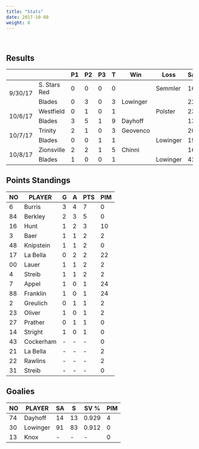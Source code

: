 ```yaml
---
title: "Stats"
date: 2017-10-08
weight: 8
---
```

<div class="sponsorcontainer">
  <a id="stats-a1" href="#"><img id="stats-s1" class="image sponsor"></a>
  <a id="stats-a2" href="#"><img id="stats-s2" class="image sponsor"></a>
</div>

Results
-------
<table>
  <thead>
    <tr>
      <th></th>
      <th></th>
      <th>P1</th>
      <th>P2</th>
      <th>P3</th>
      <th>T</th>
      <th>Win</th>
      <th>Loss</th>
      <th>Saves</th>
    <tr>
  </thead>

  <!--
      Use class "odd" or "even" on every other row. CSS nth-child
      doesn't work because of rowspan elements.
  -->
  <!-- South Stars Red vs. Blades, 9/30/17 -->
  <tr class="odd">
    <td rowspan="2">9/30/17</td>
    <td>S. Stars Red</td>
    <td>0</td>
    <td>0</td>
    <td>0</td>
    <td>0</td>
    <td></td>
    <td>Semmler</td>
    <td>16</td>
  </tr>
  <tr class="odd">
    <td>Blades</td>
    <td>0</td>
    <td>3</td>
    <td>0</td>
    <td>3</td>
    <td>Lowinger</td>
    <td></td>
    <td>22</td>
  </tr>
  <!-- Westfield vs Blades, 10/6/17 -->
  <tr class="even">
    <td rowspan="2">10/6/17</td>
    <td>Westfield</td>
    <td>0</td>
    <td>1</td>
    <td>0</td>
    <td>1</td>
    <td></td>
    <td>Polster</td>
    <td>23</td>
  </tr>
  <tr class="even">
    <td>Blades</td>
    <td>3</td>
    <td>5</td>
    <td>1</td>
    <td>9</td>
    <td>Dayhoff</td>
    <td></td>
    <td>13</td>
  </tr>
  <!-- Louisville Trinity vs Blades, 10/7/17 -->
  <tr class="odd">
    <td rowspan="2">10/7/17</td>
    <td>Trinity</td>
    <td>2</td>
    <td>1</td>
    <td>0</td>
    <td>3</td>
    <td>Geovenco</td>
    <td></td>
    <td>20</td>
  </tr>
  <tr class="odd">
    <td>Blades</td>
    <td>0</td>
    <td>0</td>
    <td>1</td>
    <td>1</td>
    <td></td>
    <td>Lowinger</td>
    <td>19</td>
  </tr>
  <!-- Zionsville vs Blades, 10/8/17 -->
  <tr class="even">
    <td rowspan="2">10/8/17</td>
    <td>Zionsville</td>
    <td>2</td>
    <td>2</td>
    <td>1</td>
    <td>5</td>
    <td>Chinni</td>
    <td></td>
    <td>16</td>
  </tr>
  <tr class="even">
    <td>Blades</td>
    <td>1</td>
    <td>0</td>
    <td>0</td>
    <td>1</td>
    <td></td>
    <td>Lowinger</td>
    <td>42</td>
  </tr>
</table>

Points Standings
----------------
<table>
  <thead>
    <tr>
      <th title="Jersey Number">NO</th> <th title="Player Name">PLAYER</th>  <th title="Goals">G</th> <th title="Assists">A</th> <th title="Points">PTS</th> <th title="Penalty Minutes">PIM</th>
    <tr>
  </thead>
  <tr>
    <td>6</td>    <td>Burris</td>    <td>3</td> <td>4</td> <td>7</td>   <td>0</td>
  </tr>
  <tr>
    <td>84</td>   <td>Berkley</td>   <td>2</td> <td>3</td> <td>5</td>   <td>0</td>
  </tr>
  <tr>
    <td>16</td>   <td>Hunt</td>      <td>1</td> <td>2</td> <td>3</td>   <td>10</td>
  </tr>
  <tr>
    <td>3</td>    <td>Baer</td>      <td>1</td> <td>1</td> <td>2</td>   <td>2</td>
  </tr>
  <tr>
    <td>48</td>   <td>Knipstein</td> <td>1</td> <td>1</td> <td>2</td>   <td>0</td>
  </tr>
  <tr>
    <td>17</td>   <td>La Bella</td>  <td>0</td> <td>2</td> <td>2</td>   <td>22</td>
  </tr>
  <tr>
    <td>00</td>   <td>Lauer</td>     <td>1</td> <td>1</td> <td>2</td>   <td>2</td>
  </tr>
  <tr>
    <td>4</td>    <td>Streib</td>    <td>1</td> <td>1</td> <td>2</td>   <td>2</td>
  </tr>
  <tr>
    <td>7</td>    <td>Appel</td>     <td>1</td> <td>0</td> <td>1</td>   <td>24</td>
  </tr>
  <tr>
    <td>88</td>   <td>Franklin</td>  <td>1</td> <td>0</td> <td>1</td>   <td>24</td>
  </tr>
  <tr>
    <td>2</td>    <td>Greulich</td>  <td>0</td> <td>1</td> <td>1</td>   <td>2</td>
  </tr>
  <tr>
    <td>23</td>   <td>Oliver</td>    <td>1</td> <td>0</td> <td>1</td>   <td>2</td>
  </tr>
  <tr>
    <td>27</td>   <td>Prather</td>   <td>0</td> <td>1</td> <td>1</td>   <td>0</td>
  </tr>
  <tr>
    <td>14</td>   <td>Stright</td>   <td>1</td> <td>0</td> <td>1</td>   <td>0</td>
  </tr>
  <tr>
    <td>43</td>   <td>Cockerham</td> <td>-</td> <td>-</td> <td>-</td>   <td>0</td>
  </tr>
  <tr>
    <td>21</td>   <td>La Bella</td>  <td>-</td> <td>-</td> <td>-</td>   <td>2</td>
  </tr>
  <tr>
    <td>22</td>   <td>Rawlins</td>   <td>-</td> <td>-</td> <td>-</td>   <td>2</td>
  </tr>
  <tr>
    <td>31</td>   <td>Streib</td>    <td>-</td> <td>-</td> <td>-</td>   <td>0</td>
  </tr>
</table>

Goalies
----------------
<table>
  <thead>
    <tr>
      <th title="Jersey Number">NO</th> <th title="Player Name">PLAYER</th>   <th title="Shots Against">SA</th> <th title="Saves">S</th>  <th title="Save Percentage">SV %</th>   <th title="Penalty Minutes">PIM</th>
    <tr>
  </thead>
  <tr>
    <td>74</td>   <td>Dayhoff</td>  <td>14</td>  <td>13</td> <td>0.929</td> <td>4</td>
  </tr>
  <tr>
    <td>30</td>   <td>Lowinger</td> <td>91</td>  <td>83</td> <td>0.912</td> <td>0</td>
  </tr>
  <tr>
    <td>13</td>   <td>Knox</td>     <td>-</td>   <td>-</td>  <td>-</td>     <td>0</td>
  </tr>
</table>
